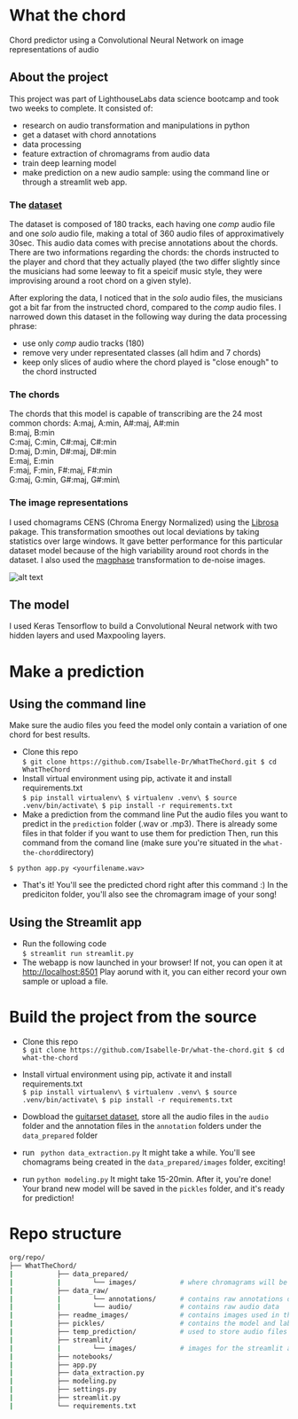 # What the chord
Chord predictor using a Convolutional Neural Network on image representations of audio

## About the project
This project was part of LighthouseLabs data science bootcamp and took two weeks to complete. It consisted of:
- research on audio transformation and manipulations in python
- get a dataset with chord annotations
- data processing
- feature extraction of chromagrams from audio data
- train deep learning model
- make prediction on a new audio sample: using the command line or through a streamlit web app.

### The [dataset](https://zenodo.org/record/1492449#.X8QhCGhKhPY)
The dataset is composed of 180 tracks, each having one *comp* audio file and one *solo* audio file, making a total of 360 audio files of approximatively 30sec.
This audio data comes with precise annotations about the chords. 
There are two informations regarding the chords: the chords instructed to the player and chord that they actually played (the two differ slightly since the musicians had some leeway to fit a speicif music style, they were improvising around a root chord on a given style). 

After exploring the data, I noticed that in the *solo* audio files, the musicians got a bit far from the instructed chord, compared to the *comp* audio files. 
I narrowed down this dataset in the following way during the data processing phrase:
- use only *comp* audio tracks (180)
- remove very under representated classes (all hdim and 7 chords)
- keep only slices of audio where the chord played is "close enough" to the chord instructed

### The chords
The chords that this model is capable of transcribing are the 24 most common chords:
A:maj, A:min, A#:maj, A#:min\
B:maj, B:min\
C:maj, C:min, C#:maj, C#:min\
D:maj, D:min, D#:maj, D#:min\
E:maj, E:min\
F:maj, F:min, F#:maj, F#:min\
G:maj, G:min, G#:maj, G#:min\

### The image representations
I used chomagrams CENS (Chroma Energy Normalized) using the [Librosa](https://librosa.org/doc/latest/index.html) pakage. This transformation smoothes out local deviations by taking statistics over large windows. It gave better performance for this particular dataset model because of the high variability around root chords in the dataset. 
I also used the [magphase](https://librosa.org/doc/0.8.0/generated/librosa.magphase.html) transformation to de-noise images.

![alt text](https://github.com/Isabelle-Dr/WhatTheChord/blob/main/readme_images/chromagrams.png?raw=true)

## The model
 I used Keras Tensorflow to build a Convolutional Neural network with two hidden layers and used Maxpooling layers.
 
# Make a prediction
## Using the command line
Make sure the audio files you feed the model only contain a variation of one chord for best results.

- Clone this repo\
``
$ git clone https://github.com/Isabelle-Dr/WhatTheChord.git
$ cd WhatTheChord
``
- Install virtual environment using pip, activate it and install requirements.txt\
``
$ pip install virtualenv\
$ virtualenv .venv\
$ source .venv/bin/activate\
$ pip install -r requirements.txt
``
- Make a prediction from the command line
Put the audio files you want to predict in the `prediction` folder (.wav or .mp3). There is already some files in that folder if you want to use them for prediction
Then, run this command from the comand line (make sure you're situated in the `what-the-chord`directory)

``
$ python app.py <yourfilename.wav>
``

- That's it! You'll see the predicted chord right after this command :) In the prediciton folder, you'll also see the chromagram image of your song!

## Using the Streamlit app
- Run the following code\
``
$ streamlit run streamlit.py
``
- The webapp is now launched in your browser! If not, you can open it at [http://localhost:8501](http://localhost:8501)
Play aorund with it, you can either record your own sample or upload a file.

# Build the project from the source
- Clone this repo\
``
$ git clone https://github.com/Isabelle-Dr/what-the-chord.git
$ cd what-the-chord
``
- Install virtual environment using pip, activate it and install requirements.txt\
``
$ pip install virtualenv\
$ virtualenv .venv\
$ source .venv/bin/activate\
$ pip install -r requirements.txt
``

- Dowbload the [guitarset dataset](https://zenodo.org/record/1492449#.X8QhCGhKhPY), store all the audio files in the `audio` folder and the annotation files in the `annotation` folders under the `data_prepared` folder
- run ` python data_extraction.py`
It might take a while. You'll see chomagrams being created in the `data_prepared/images` folder, exciting!
- run `python modeling.py`
It might take 15-20min. After it, you're done! Your brand new model will be saved in the `pickles` folder, and it's ready for prediction!


# Repo structure
```bash
org/repo/
├── WhatTheChord/
|           ├── data_prepared/
|           |        └── images/           # where chromagrams will be stored when running data_extraction.py
|           ├── data_raw/          
|           |        └── annotations/      # contains raw annotations data
|           |        └── audio/            # contains raw audio data
|           ├── readme_images/             # contains images used in the readme
|           ├── pickles/                   # contains the model and label encoder files
|           ├── temp_prediction/           # used to store audio files used for predictions from the command line
|           ├── streamlit/                 
|           |        └── images/           # images for the streamlit app background and the chromagram image
|           ├── notebooks/
|           ├── app.py
|           ├── data_extraction.py
|           ├── modeling.py
|           ├── settings.py
|           ├── streamlit.py
|           └── requirements.txt
```
